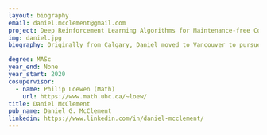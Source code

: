```yaml
---
layout: biography
email: daniel.mcclement@gmail.com
project: Deep Reinforcement Learning Algorithms for Maintenance-free Control
img: daniel.jpg
biography: Originally from Calgary, Daniel moved to Vancouver to pursue a bachelor's degree in engineering at the University of British Columbia. After being allured by the scenic hikes and beaches around the city as well as the interesting research being done by the DAIS Lab, he chose to stay for his master's degree. He is now studying reinforcement learning for use in control systems. Outside of his studies, Daniel enjoys skiing at Cypress Mountain in the winter and hiking around Vancouver in the summer.

degree: MASc
year_end: None
year_start: 2020
cosupervisor: 
  - name: Philip Loewen (Math)
    url: https://www.math.ubc.ca/~loew/
title: Daniel McClement
pub_name: Daniel G. McClement
linkedin: https://www.linkedin.com/in/daniel-mcclement/
---
```

